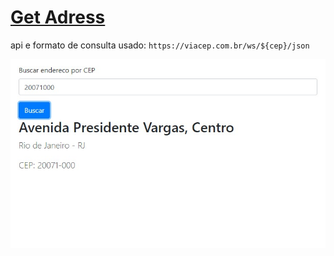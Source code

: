 # [Get Adress](https://jonatas.github.io/get-adress)

api e formato de consulta usado:
`https://viacep.com.br/ws/${cep}/json`

![get adress example](https://github.com/jonataspinto/get-adress/blob/master/img/adress.jpg)
